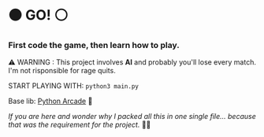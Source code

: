 # ⚫ GO! ⚪
### First code the game, then learn how to play.

⚠️ WARNING : This project involves **AI** and probably you'll lose every match. I'm not risponsible for rage quits.

START PLAYING WITH: ```python3 main.py```

Base lib: [Python Arcade](https://arcade.academy/) 🐍


*If you are here and wonder why I packed all this in one single file... because that was the requirement for the project.* 🔪🍅



